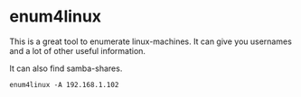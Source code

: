 # enum4linux


This is a great tool to enumerate linux-machines. It can give you usernames and a lot of other useful information.

It can also find samba-shares.

```
enum4linux -A 192.168.1.102
```